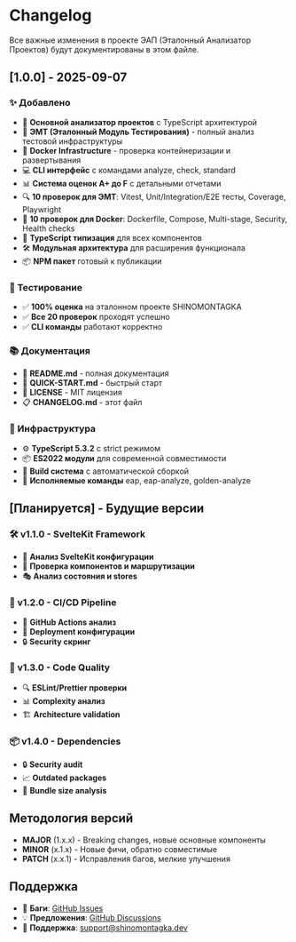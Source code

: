 # Changelog

Все важные изменения в проекте ЭАП (Эталонный Анализатор Проектов) будут документированы в этом файле.

## [1.0.0] - 2025-09-07

### ✨ Добавлено

- 🎯 **Основной анализатор проектов** с TypeScript архитектурой
- 🧪 **ЭМТ (Эталонный Модуль Тестирования)** - полный анализ тестовой инфраструктуры
- 🐳 **Docker Infrastructure** - проверка контейнеризации и развертывания
- 💻 **CLI интерфейс** с командами analyze, check, standard
- 📊 **Система оценок A+ до F** с детальными отчетами
- 🔍 **10 проверок для ЭМТ**: Vitest, Unit/Integration/E2E тесты, Coverage, Playwright
- 🐳 **10 проверок для Docker**: Dockerfile, Compose, Multi-stage, Security, Health checks
- 📝 **TypeScript типизация** для всех компонентов
- 🛠️ **Модульная архитектура** для расширения функционала
- 📦 **NPM пакет** готовый к публикации

### 🧪 Тестирование

- ✅ **100% оценка** на эталонном проекте SHINOMONTAGKA
- ✅ **Все 20 проверок** проходят успешно
- ✅ **CLI команды** работают корректно

### 📚 Документация

- 📖 **README.md** - полная документация
- 🚀 **QUICK-START.md** - быстрый старт
- 📄 **LICENSE** - MIT лицензия
- 📋 **CHANGELOG.md** - этот файл

### 🔧 Инфраструктура

- ⚙️ **TypeScript 5.3.2** с strict режимом
- 📦 **ES2022 модули** для современной совместимости
- 🔨 **Build система** с автоматической сборкой
- 🎯 **Исполняемые команды** eap, eap-analyze, golden-analyze

## [Планируется] - Будущие версии

### 🛠️ v1.1.0 - SvelteKit Framework

- 🎨 **Анализ SvelteKit конфигурации**
- 📱 **Проверка компонентов и маршрутизации**
- 🎭 **Анализ состояния и stores**

### 🔄 v1.2.0 - CI/CD Pipeline

- 🤖 **GitHub Actions анализ**
- 🚀 **Deployment конфигурации**
- 🔒 **Security скринг**

### 📝 v1.3.0 - Code Quality

- 🔍 **ESLint/Prettier проверки**
- 📊 **Complexity анализ**
- 🏗️ **Architecture validation**

### 📦 v1.4.0 - Dependencies

- 🔒 **Security audit**
- 📈 **Outdated packages**
- 📏 **Bundle size analysis**

## Методология версий

- **MAJOR** (1.x.x) - Breaking changes, новые основные компоненты
- **MINOR** (x.1.x) - Новые фичи, обратно совместимые
- **PATCH** (x.x.1) - Исправления багов, мелкие улучшения

## Поддержка

- 🐛 **Баги**: [GitHub Issues](https://github.com/kinderlystv-png/project-template/issues)
- 💡 **Предложения**: [GitHub Discussions](https://github.com/kinderlystv-png/project-template/discussions)
- 📧 **Поддержка**: support@shinomontagka.dev
